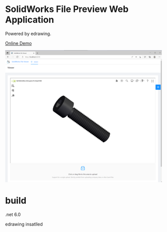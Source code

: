 # SolidWorks File Preview Web Application

Powered by edrawing.

[Online Demo](http://dududu.space:3888/)

![](./resources/page.png)

# build

.net 6.0

edrawing insatlled

